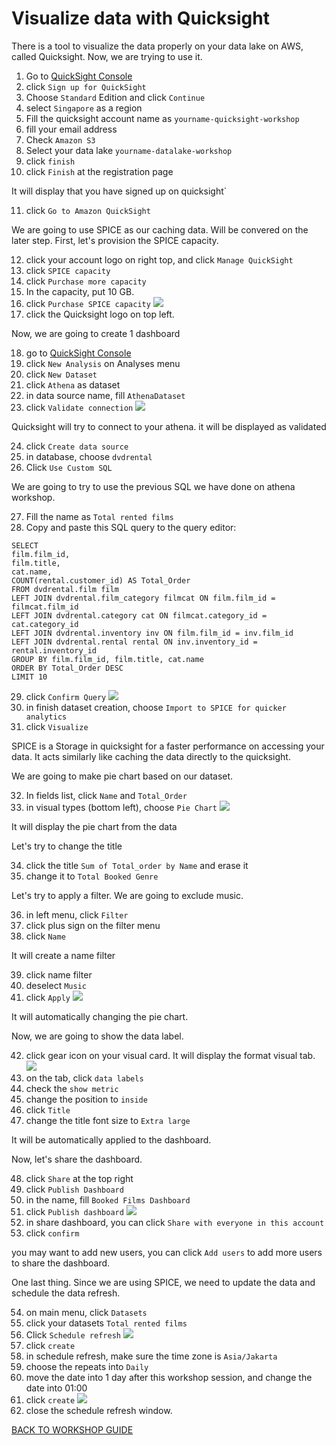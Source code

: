 # Visualize data with Quicksight

There is a tool to visualize the data properly on your data lake on AWS, called Quicksight. Now, we are trying to use it.
1. Go to [QuickSight Console](https://quicksight.aws.amazon.com/sn/start)
2. click `Sign up for QuickSight`
3. Choose `Standard` Edition and click `Continue`
4. select `Singapore` as a region
5. Fill the quicksight account name as `yourname-quicksight-workshop`
6. fill your email address
7. Check `Amazon S3`
8. Select your data lake `yourname-datalake-workshop`
9. click `finish`
10. click `Finish` at the registration page

It will display that you have signed up on quicksight`

11. click `Go to Amazon QuickSight`

We are going to use SPICE as our caching data. Will be convered on the later step. First, let's provision the SPICE capacity.

12. click your account logo on right top, and click `Manage QuickSight`
13. click `SPICE capacity`
14. click `Purchase more capacity`
15. In the capacity, put 10 GB.
16. click `Purchase SPICE capacity`
    ![](../Assets/Visualize/16.png)
17. click the Quicksight logo on top left.

Now, we are going to create 1 dashboard

18. go to [QuickSight Console](https://ap-southeast-1.quicksight.aws.amazon.com/sn/start/analyses)
19. click `New Analysis` on Analyses menu
20. click `New Dataset`
21. click `Athena` as dataset
22. in data source name, fill `AthenaDataset`
23. click `Validate connection`
    ![](../Assets/Visualize/23.png)

Quicksight will try to connect to your athena. it will be displayed as validated

24. click `Create data source`
25. in database, choose `dvdrental`
26. Click `Use Custom SQL`

We are going to try to use the previous SQL we have done on athena workshop.

27. Fill the name as `Total rented films`
28. Copy and paste this SQL query to the query editor:
```
SELECT
film.film_id,
film.title,
cat.name,
COUNT(rental.customer_id) AS Total_Order
FROM dvdrental.film film
LEFT JOIN dvdrental.film_category filmcat ON film.film_id = filmcat.film_id
LEFT JOIN dvdrental.category cat ON filmcat.category_id = cat.category_id
LEFT JOIN dvdrental.inventory inv ON film.film_id = inv.film_id
LEFT JOIN dvdrental.rental rental ON inv.inventory_id = rental.inventory_id
GROUP BY film.film_id, film.title, cat.name
ORDER BY Total_Order DESC
LIMIT 10
```
29. click `Confirm Query`
    ![](../Assets/Visualize/29.png)
30. in finish dataset creation, choose `Import to SPICE for quicker analytics`
31. click `Visualize`

SPICE is a Storage in quicksight for a faster performance on accessing your data. It acts similarly like caching the data directly to the quicksight.

We are going to make pie chart based on our dataset.

32. In fields list, click `Name` and `Total_Order`
33. in visual types (bottom left), choose `Pie Chart`
    ![](../Assets/Visualize/33.png)

It will display the pie chart from the data

Let's try to change the title

34. click the title `Sum of Total_order by Name` and erase it
35. change it to `Total Booked Genre`

Let's try to apply a filter. We are going to exclude music.

36. in left menu, click `Filter`
37. click plus sign on the filter menu
38. click `Name`

It will create a name filter

39. click name filter
40. deselect `Music`
41. click `Apply`
    ![](../Assets/Visualize/41.png)

It will automatically changing the pie chart.

Now, we are going to show the data label.

42. click gear icon on your visual card. It will display the format visual tab.
    ![](../Assets/Visualize/42.png)
43. on the tab, click `data labels`
44. check the `show metric`
45. change the position to `inside`
46. click `Title`
47. change the title font size to `Extra large`

It will be automatically applied to the dashboard.

Now, let's share the dashboard.

48. click `Share` at the top right
49. click `Publish Dashboard`
50. in the name, fill `Booked Films Dashboard`
51. click `Publish dashboard`
    ![](../Assets/Visualize/51.png)
52. in share dashboard, you can click `Share with everyone in this account`
53. click `confirm`

you may want to add new users, you can click `Add users` to add more users to share the dashboard.

One last thing. Since we are using SPICE, we need to update the data and schedule the data refresh.

54. on main menu, click `Datasets`
55. click your datasets `Total rented films`
56. Click `Schedule refresh`
    ![](../Assets/Visualize/56.png)
57. click `create`
58. in schedule refresh, make sure the time zone is `Asia/Jakarta`
59. choose the repeats into `Daily`
60. move the date into 1 day after this workshop session, and change the date into 01:00
61. click `create`
    ![](../Assets/Visualize/61.png)
62. close the schedule refresh window.

[BACK TO WORKSHOP GUIDE](../README.md)